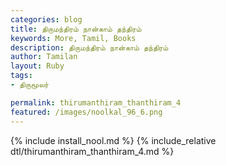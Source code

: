 ```yaml
---  
categories: blog  
title: திருமந்திரம் நான்காம் தந்திரம்
keywords: More, Tamil, Books  
description: திருமந்திரம் நான்காம் தந்திரம்
author: Tamilan  
layout: Ruby  
tags:     
- திருமூலர்

permalink: thirumanthiram_thanthiram_4  
featured: /images/noolkal_96_6.png  
---  
```

{% include install_nool.md %} 
{% include_relative dtl/thirumanthiram_thanthiram_4.md %} 
